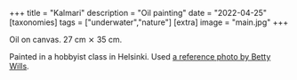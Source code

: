 +++
title = "Kalmari"
description = "Oil painting"
date = "2022-04-25"
[taxonomies]
tags = ["underwater","nature"]
[extra]
image = "main.jpg"
+++

Oil on canvas. 27 cm ⨯ 35 cm.

Painted in a hobbyist class in Helsinki. Used [a reference photo by Betty Wills](https://en.wikipedia.org/wiki/File:Squid_colors_2.jpg).

